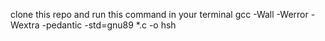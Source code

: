 clone this repo and run this command in your terminal 
gcc -Wall -Werror -Wextra -pedantic -std=gnu89 *.c -o hsh








